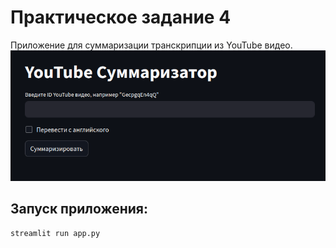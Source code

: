 # Практическое задание 4
Приложение для суммаризации транскрипции из YouTube видео.
![Alt text](images/app.png)



## Запуск приложения:
```
streamlit run app.py
```
